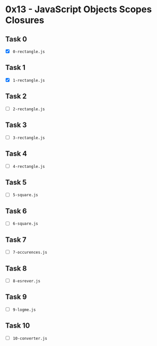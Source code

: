 # 0x13 - JavaScript Objects Scopes Closures

## Task 0
- [x] `0-rectangle.js`

## Task 1
- [x] `1-rectangle.js`

## Task 2
- [ ] `2-rectangle.js`

## Task 3
- [ ] `3-rectangle.js`

## Task 4
- [ ] `4-rectangle.js`

## Task 5
- [ ] `5-square.js`

## Task 6
- [ ] `6-square.js`

## Task 7
- [ ] `7-occurences.js`

## Task 8
- [ ] `8-esrever.js`

## Task 9
- [ ] `9-logme.js`

## Task 10
- [ ] `10-converter.js`
